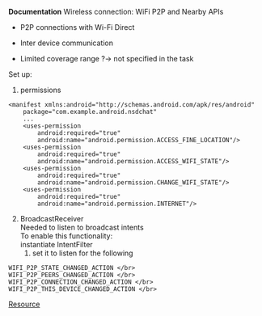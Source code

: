 **Documentation**
Wireless connection: WiFi P2P and Nearby APIs

* P2P connections with Wi-Fi Direct

* Inter device communication

* Limited coverage range ?-> not specified in the task

Set up: </br>

1. permissions </br>
```
<manifest xmlns:android="http://schemas.android.com/apk/res/android"
    package="com.example.android.nsdchat"
    ...
    <uses-permission
        android:required="true"
        android:name="android.permission.ACCESS_FINE_LOCATION"/>
    <uses-permission
        android:required="true"
        android:name="android.permission.ACCESS_WIFI_STATE"/>
    <uses-permission
        android:required="true"
        android:name="android.permission.CHANGE_WIFI_STATE"/>
    <uses-permission
        android:required="true"
        android:name="android.permission.INTERNET"/>
```

2. BroadcastReceiver </br>
Needed to listen to broadcast intents </br>
To enable this functionality: </br>
 instantiate IntentFilter </br>
    1. set it to listen for the following </br>
```
WIFI_P2P_STATE_CHANGED_ACTION </br>
WIFI_P2P_PEERS_CHANGED_ACTION </br>
WIFI_P2P_CONNECTION_CHANGED_ACTION </br>
WIFI_P2P_THIS_DEVICE_CHANGED_ACTION </br>
```

[Resource]( https://developer.android.com/training/connect-devices-wirelessly/wifi-direct "Developer.android")
 





